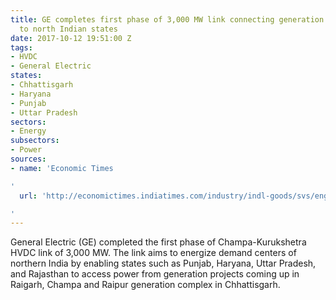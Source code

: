 ```yaml
---
title: GE completes first phase of 3,000 MW link connecting generation units in Chhattisgarh
  to north Indian states
date: 2017-10-12 19:51:00 Z
tags:
- HVDC
- General Electric
states:
- Chhattisgarh
- Haryana
- Punjab
- Uttar Pradesh
sectors:
- Energy
subsectors:
- Power
sources:
- name: 'Economic Times

'
  url: 'http://economictimes.indiatimes.com/industry/indl-goods/svs/engineering/ge-completes-first-phase-of-champa-kurukshetra-hvdc-link/articleshow/60956150.cms

'
---
```


General Electric (GE) completed the first phase of Champa-Kurukshetra HVDC link of 3,000 MW. The link aims to energize demand centers of northern India by enabling states such as Punjab, Haryana, Uttar Pradesh, and Rajasthan to access power from generation projects coming up in Raigarh, Champa and Raipur generation complex in Chhattisgarh.